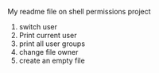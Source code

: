 My readme file on shell permissions project
1. switch user
2. Print current user
3. print all user groups
4. change file owner
5. create an empty file
